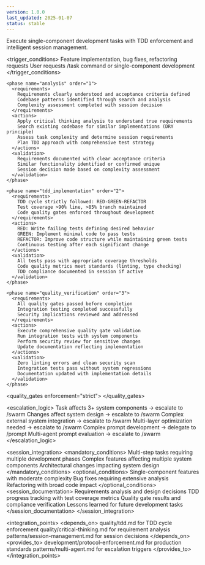 ```yaml
---
version: 1.0.0
last_updated: 2025-01-07
status: stable
---
```


<module name="task_management" category="development">
  
  <purpose>
    Execute single-component development tasks with TDD enforcement and intelligent session management.
  </purpose>
  
  <trigger_conditions>
    <condition type="automatic">Feature implementation, bug fixes, refactoring requests</condition>
    <condition type="explicit">User requests /task command or single-component development</condition>
  </trigger_conditions>
  
  <implementation>
    
    <phase name="analysis" order="1">
      <requirements>
        Requirements clearly understood and acceptance criteria defined
        Codebase patterns identified through search and analysis
        Complexity assessment completed with session decision
      </requirements>
      <actions>
        Apply critical thinking analysis to understand true requirements
        Search existing codebase for similar implementations (DRY principle)
        Assess task complexity and determine session requirements
        Plan TDD approach with comprehensive test strategy
      </actions>
      <validation>
        Requirements documented with clear acceptance criteria
        Similar functionality identified or confirmed unique
        Session decision made based on complexity assessment
      </validation>
    </phase>
    
    <phase name="tdd_implementation" order="2">
      <requirements>
        TDD cycle strictly followed: RED-GREEN-REFACTOR
        Test coverage >90% line, >85% branch maintained
        Code quality gates enforced throughout development
      </requirements>
      <actions>
        RED: Write failing tests defining desired behavior
        GREEN: Implement minimal code to pass tests
        REFACTOR: Improve code structure while maintaining green tests
        Continuous testing after each significant change
      </actions>
      <validation>
        All tests pass with appropriate coverage thresholds
        Code quality metrics meet standards (linting, type checking)
        TDD compliance documented in session if active
      </validation>
    </phase>
    
    <phase name="quality_verification" order="3">
      <requirements>
        All quality gates passed before completion
        Integration testing completed successfully
        Security implications reviewed and addressed
      </requirements>
      <actions>
        Execute comprehensive quality gate validation
        Run integration tests with system components
        Perform security review for sensitive changes
        Update documentation reflecting implementation
      </actions>
      <validation>
        Zero linting errors and clean security scan
        Integration tests pass without system regressions
        Documentation updated with implementation details
      </validation>
    </phase>
    
  </implementation>
  
  <quality_gates enforcement="strict">
    <gate name="tdd_compliance" requirement="RED-GREEN-REFACTOR cycle documented and followed"/>
    <gate name="test_coverage" requirement="90% line coverage and 85% branch coverage minimum"/>
    <gate name="code_quality" requirement="Zero linting errors, clean type checking"/>
    <gate name="integration_testing" requirement="All integration scenarios tested successfully"/>
    <gate name="security_review" requirement="Security implications identified and addressed"/>
  </quality_gates>
  
  <escalation_logic>
    <trigger condition="multiple_components">Task affects 3+ system components → escalate to /swarm</trigger>
    <trigger condition="architectural_changes">Changes affect system design → escalate to /swarm</trigger>
    <trigger condition="integration_heavy">Complex external system integration → escalate to /swarm</trigger>
    <trigger condition="performance_critical">Multi-layer optimization needed → escalate to /swarm</trigger>
    <trigger condition="prompt_engineering">Complex prompt development → delegate to /prompt</trigger>
    <trigger condition="prompt_evaluation">Multi-agent prompt evaluation → escalate to /swarm</trigger>
  </escalation_logic>
  
  <session_integration>
    <mandatory_conditions>
      Multi-step tasks requiring multiple development phases
      Complex features affecting multiple system components
      Architectural changes impacting system design
    </mandatory_conditions>
    <optional_conditions>
      Single-component features with moderate complexity
      Bug fixes requiring extensive analysis
      Refactoring with broad code impact
    </optional_conditions>
    <session_documentation>
      Requirements analysis and design decisions
      TDD progress tracking with test coverage metrics
      Quality gate results and compliance verification
      Lessons learned for future development tasks
    </session_documentation>
  </session_integration>
  
  <integration_points>
    <depends_on>
      quality/tdd.md for TDD cycle enforcement
      quality/critical-thinking.md for requirement analysis
      patterns/session-management.md for session decisions
    </depends_on>
    <provides_to>
      development/protocol-enforcement.md for production standards
      patterns/multi-agent.md for escalation triggers
    </provides_to>
  </integration_points>
  
</module>